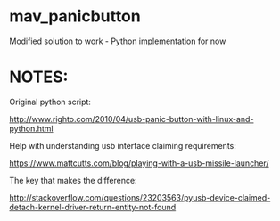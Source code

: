 # mav_panicbutton

Modified solution to work - Python implementation for now

# NOTES:

Original python script:

http://www.righto.com/2010/04/usb-panic-button-with-linux-and-python.html

Help with understanding usb interface claiming requirements:

https://www.mattcutts.com/blog/playing-with-a-usb-missile-launcher/

The key that makes the difference:

http://stackoverflow.com/questions/23203563/pyusb-device-claimed-detach-kernel-driver-return-entity-not-found

 
